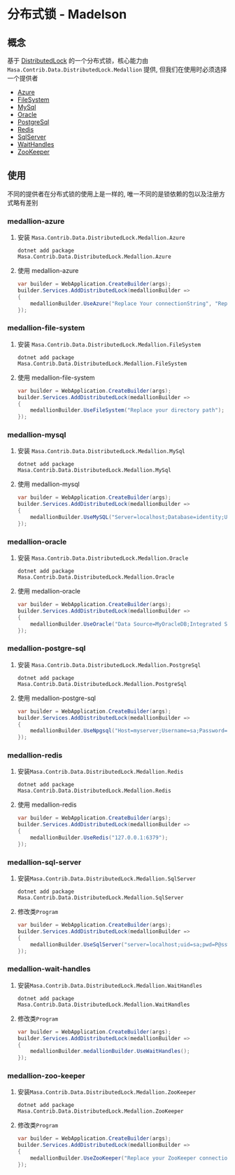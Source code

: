 # 分布式锁 - Madelson

## 概念

基于 [DistributedLock](https://github.com/madelson/DistributedLock) 的一个分布式锁，核心能力由 `Masa.Contrib.Data.DistributedLock.Medallion` 提供, 但我们在使用时必须选择一个提供者

* [Azure](#medallion-azure)
* [FileSystem](#medallion-file-system)
* [MySql](#medallion-mysql)
* [Oracle](#medallion-oracle)
* [PostgreSql](#medallion-postgre-sql)
* [Redis](#medallion-redis)
* [SqlServer](#medallion-sql-server)
* [WaitHandles](#medallion-wait-handles)
* [ZooKeeper](#medallion-zoo-keeper)

## 使用

不同的提供者在分布式锁的使用上是一样的, 唯一不同的是锁依赖的包以及注册方式略有差别

### medallion-azure

1. 安装 `Masa.Contrib.Data.DistributedLock.Medallion.Azure`

   ```shell 终端
   dotnet add package Masa.Contrib.Data.DistributedLock.Medallion.Azure
   ```

2. 使用 medallion-azure

   ```csharp Program.cs l:2-5
   var builder = WebApplication.CreateBuilder(args);
   builder.Services.AddDistributedLock(medallionBuilder =>
   {
       medallionBuilder.UseAzure("Replace Your connectionString", "Replace your blobContainerName");
   });
   ```

### medallion-file-system

1. 安装 `Masa.Contrib.Data.DistributedLock.Medallion.FileSystem`

   ```shell 终端
   dotnet add package Masa.Contrib.Data.DistributedLock.Medallion.FileSystem
   ```

2. 使用 medallion-file-system

   ```csharp Program.cs l:2-5
   var builder = WebApplication.CreateBuilder(args);
   builder.Services.AddDistributedLock(medallionBuilder =>
   {
       medallionBuilder.UseFileSystem("Replace your directory path");
   });
   ```

### medallion-mysql

1. 安装 `Masa.Contrib.Data.DistributedLock.Medallion.MySql`

   ```shell 终端
   dotnet add package Masa.Contrib.Data.DistributedLock.Medallion.MySql
   ```

2. 使用 medallion-mysql

   ```csharp Program.cs l:2-5
   var builder = WebApplication.CreateBuilder(args);
   builder.Services.AddDistributedLock(medallionBuilder =>
   {
       medallionBuilder.UseMySQL("Server=localhost;Database=identity;Uid=myUsername;Pwd=P@ssw0rd");
   });
   ```

### medallion-oracle

1. 安装 `Masa.Contrib.Data.DistributedLock.Medallion.Oracle`

   ```shell 终端
   dotnet add package Masa.Contrib.Data.DistributedLock.Medallion.Oracle
   ```

2. 使用 medallion-oracle

   ```csharp Program.cs l:2-5
   var builder = WebApplication.CreateBuilder(args);
   builder.Services.AddDistributedLock(medallionBuilder =>
   {
       medallionBuilder.UseOracle("Data Source=MyOracleDB;Integrated Security=yes;");
   });
   ```

### medallion-postgre-sql

1. 安装 `Masa.Contrib.Data.DistributedLock.Medallion.PostgreSql`

   ``` shell 终端
   dotnet add package Masa.Contrib.Data.DistributedLock.Medallion.PostgreSql
   ```

2. 使用 medallion-postgre-sql

   ```csharp Program.cs l:2-5
   var builder = WebApplication.CreateBuilder(args);
   builder.Services.AddDistributedLock(medallionBuilder =>
   {
       medallionBuilder.UseNpgsql("Host=myserver;Username=sa;Password=P@ssw0rd;Database=identity");
   });
   ```

### medallion-redis

1. 安装`Masa.Contrib.Data.DistributedLock.Medallion.Redis`

   ``` shell 终端
   dotnet add package Masa.Contrib.Data.DistributedLock.Medallion.Redis
   ```

2. 使用 medallion-redis

   ```csharp Program.cs l:2-5
   var builder = WebApplication.CreateBuilder(args);
   builder.Services.AddDistributedLock(medallionBuilder =>
   {
       medallionBuilder.UseRedis("127.0.0.1:6379");
   });
   ```

### medallion-sql-server

1. 安装`Masa.Contrib.Data.DistributedLock.Medallion.SqlServer`

   ``` shell 终端
   dotnet add package Masa.Contrib.Data.DistributedLock.Medallion.SqlServer
   ```

2. 修改类`Program`

   ```csharp Program.cs l:2-5
   var builder = WebApplication.CreateBuilder(args);
   builder.Services.AddDistributedLock(medallionBuilder =>
   {
       medallionBuilder.UseSqlServer("server=localhost;uid=sa;pwd=P@ssw0rd;database=identity");
   });
   ```

### medallion-wait-handles

1. 安装`Masa.Contrib.Data.DistributedLock.Medallion.WaitHandles`

   ``` shell 终端
   dotnet add package Masa.Contrib.Data.DistributedLock.Medallion.WaitHandles
   ```

2. 修改类`Program`

   ```csharp Program.cs l:2-5
   var builder = WebApplication.CreateBuilder(args);
   builder.Services.AddDistributedLock(medallionBuilder =>
   {
       medallionBuilder.medallionBuilder.UseWaitHandles();
   });
   ```

### medallion-zoo-keeper

1. 安装`Masa.Contrib.Data.DistributedLock.Medallion.ZooKeeper`

   ``` shell 终端
   dotnet add package Masa.Contrib.Data.DistributedLock.Medallion.ZooKeeper
   ```

2. 修改类`Program`

   ```csharp Program.cs l:2-5
   var builder = WebApplication.CreateBuilder(args);
   builder.Services.AddDistributedLock(medallionBuilder =>
   {
       medallionBuilder.UseZooKeeper("Replace your ZooKeeper connectionString");
   });
   ```